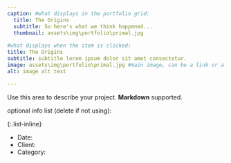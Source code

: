 ```yaml
---
caption: #what displays in the portfolio grid:
  title: The Origins
  subtitle: So here's what we think happened...
  thumbnail: assets\img\portfolio\primal.jpg
  
#what displays when the item is clicked:
title: The Origins
subtitle: subtitle lorem ipsum dolor sit amet consectetur.
image: assets\img\portfolio\primal.jpg #main image, can be a link or a file in assets/img/portfolio
alt: image alt text

---
```

Use this area to describe your project. **Markdown** supported.

optional info list (delete if not using):

{:.list-inline} 
- Date: 
- Client: 
- Category: 

